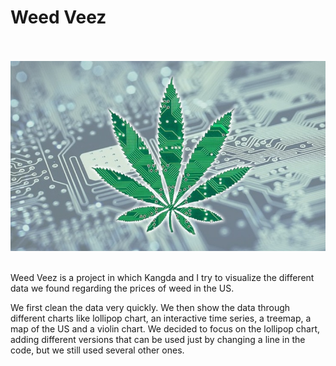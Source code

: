 # Weed Veez
<br><br>
  ![](Images/Marijuana-technology.jpg)
<br><br>

Weed Veez is a project in which Kangda and I try to visualize the different data we found regarding the prices of weed in the US.

We first clean the data very quickly.
We then show the data through different charts like lollipop chart, an interactive time series, a treemap, a map of the US and a violin chart.
We decided to focus on the lollipop chart, adding different versions that can be used just by changing a line in the code, but we still used several other ones.
